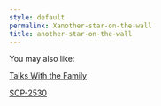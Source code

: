 ```yaml
---
style: default
permalink: Xanother-star-on-the-wall
title: another-star-on-the-wall
---
```

You may also like:

[Talks With the Family](http://scp-wiki.net/talks-with-the-family)

[SCP-2530](http://scp-wiki.net/scp-2530)
